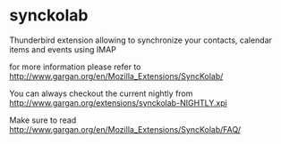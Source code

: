 synckolab
=========

Thunderbird extension allowing to synchronize your contacts, calendar items and events using IMAP

for more information please refer to http://www.gargan.org/en/Mozilla_Extensions/SyncKolab/

You can always checkout the current nightly from http://www.gargan.org/extensions/synckolab-NIGHTLY.xpi

Make sure to read http://www.gargan.org/en/Mozilla_Extensions/SyncKolab/FAQ/



